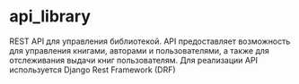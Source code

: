 # api_library
REST API для управления библиотекой. API предоставляет возможность для управления книгами, авторами и пользователями, а также для отслеживания выдачи книг пользователям. Для реализации API используется Django Rest Framework (DRF)
